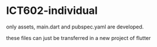 # ICT602-individual

only assets, main.dart and pubspec.yaml are developed.

these files can just be transferred in a new project of flutter
